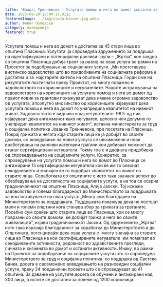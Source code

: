 ```yaml
---
title: 'Влада: Тренчевска - Услугата помош и нега во домот достапна за 45 стари лица во Пласница - 20 СЕПТЕМВРИ 2023'
date: 2023-09-20T12:04:17.911Z
featuredImage: ../img/vlada-banner.jpg.webp
author: Филип Поповски
category: македонија
featured: true
---
```

Услугата помош и нега во домот е достапна за 45 стари лица во општина Пласница. Услугата  ја спроведува здружението за поддршка на идентификувани и потенцијални ранливи групи – „Жртва“, кое заедно со општина Пласница добија грант за развој на оваа услуга во рамки на Проектот за подобрување на социјалните услуги.
„Ми претставува вистинско задоволство што во придобивките на социјалната реформа е достапна и за  најстарите жители на општина Пласница. Горди сме на резултатите постигнати преку Проектот, но многу поважно е задоволството на корисниците и негувателите. Нашите истражувања на задоволството на корисниците на услугата помош и нега во домот од првиот повик за грантови покажуваат дека имаме огромно задоволство од услугата, апсолутно мнозинство од корисниците изјавуваат дека услугата помош и нега во домот го унапредила квалитетот на нивниот живот. Задоволството е видливо и кај негувателите. 99% од нив изјавуваат дека ангажманот како негувател, целосно или делумно го унапредил квалитетот на нивниот живот“, истакна министерката за труд и социјална политика Јованка Тренчевска, при посетата на Пласница. 
Покрај грижата и негата која старите лица ќе ја добијат во своите домови, со воведување на новата услуга се овозможени и нови вработувања на ранливи категории граѓани кои добиваат можност да станат сертифицирани негуватели. Токму тоа е и двојната придобивка од спроведувањето на социјалните услуги. Конкретно, за спроведување на услугата помош и нега во домот во Пласница се ангажирани 15 сертифицирани негуватели кои ќе им го олеснат секојдневието и значајно ќе го подобрат квалитетот на живот на старите лица.
Соработката со општините е исто така значаен аспект во обезбедување на достапноста на социјалните услуги, а на тоа се осврна градоначалникот на општина Пласница, Алија Јаоски. Тој искажа задоволство и голема благодарност до Министерството за поддршката за воспоставување на оваа услуга: „Многу сум благодарен на Министерството за поддршката. Поддршката покажува дека не постојат мали и големи општини кога станува збор за грижата за граѓаните. Посебно сум среќен што старите лица во Пласница, кои се многу поврзани со своите домови, ќе добијат грижа и нега во своите живеалишта“, изјави градоначалникот Јаоски.
Од здружението „Жртва“ исто така изразија благодарност за соработка до Министерството и до Општината, потенцирајќи дека оваа услуга е  многу значајна за старите лица во Пласница на кои сертифицираните негуватели  им помагаат во секојдневните активности, редовност во здравствените прегледи, личната и хигиената во домот и останати активности.
Инаку, во рамки на Проектот за подобрување на социјалните услуги што го спроведува Министерството за труд и социјална политика, со поддршка од Светска Банка, досега е овозможено воведувањето на разновидни социјални услуги, преку 34 поединечни проекти што се спроведуваат во 41 општина. За давање на услугите досега се обучени и ангажирани над 300 лица, а истите се достапни за повеќе од 1200 корисници.
